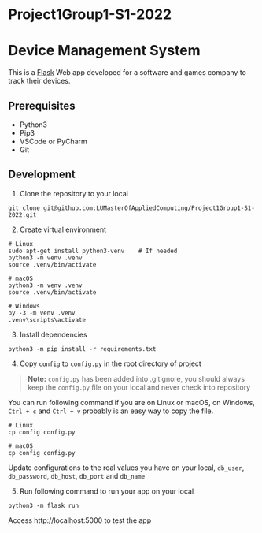 # Project1Group1-S1-2022

# Device Management System

This is a [Flask](https://flask.palletsprojects.com/en/2.0.x/) Web app developed for a software and games company to track their devices.

## Prerequisites

- Python3
- Pip3
- VSCode or PyCharm
- Git

## Development

1. Clone the repository to your local

```
git clone git@github.com:LUMasterOfAppliedComputing/Project1Group1-S1-2022.git
```

2. Create virtual environment

```
# Linux
sudo apt-get install python3-venv    # If needed
python3 -m venv .venv
source .venv/bin/activate

# macOS
python3 -m venv .venv
source .venv/bin/activate

# Windows
py -3 -m venv .venv
.venv\scripts\activate

```

3. Install dependencies

```
python3 -m pip install -r requirements.txt
```

4. Copy `config` to `config.py` in the root directory of project

> **Note:** `config.py` has been added into .gitignore, you should always keep the `config.py` file on your local and never check into repository

You can run following command if you are on Linux or macOS, on Windows, `Ctrl + c` and `Ctrl + v` probably is an easy way to copy the file.

```
# Linux
cp config config.py

# macOS
cp config config.py

```

Update configurations to the real values you have on your local, `db_user`, `db_password`, `db_host`, `db_port` and `db_name`

5. Run following command to run your app on your local

```
python3 -m flask run
```

Access http://localhost:5000 to test the app